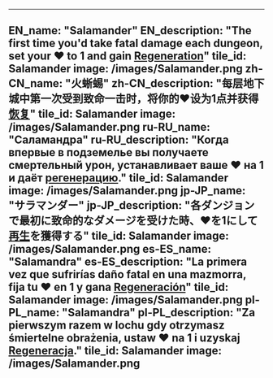 ---

EN_name: "Salamander"
EN_description: "The first time you'd take fatal damage each dungeon, set your ❤️ to 1 and gain <u>Regeneration</u>"
tile_id: Salamander
image: /images/Salamander.png
zh-CN_name: "火蜥蜴"
zh-CN_description: "每层地下城中第一次受到致命一击时，将你的❤️设为1点并获得<u>恢复</u>"
tile_id: Salamander
image: /images/Salamander.png
ru-RU_name: "Саламандра"
ru-RU_description: "Когда впервые в подземелье вы получаете смертельный урон, устанавливает ваше ❤️ на 1 и даёт <u>регенерацию</u>."
tile_id: Salamander
image: /images/Salamander.png
jp-JP_name: "サラマンダー"
jp-JP_description: "各ダンジョンで最初に致命的なダメージを受けた時、❤️を1にして<u>再生</u>を獲得する"
tile_id: Salamander
image: /images/Salamander.png
es-ES_name: "Salamandra"
es-ES_description: "La primera vez que sufrirías daño fatal en una mazmorra, fija tu ❤️ en 1 y gana <u>Regeneración</u>"
tile_id: Salamander
image: /images/Salamander.png
pl-PL_name: "Salamandra"
pl-PL_description: "Za pierwszym razem w lochu gdy otrzymasz śmiertelne obrażenia, ustaw ❤️ na 1 i uzyskaj <u>Regeneracja</u>."
tile_id: Salamander
image: /images/Salamander.png
---